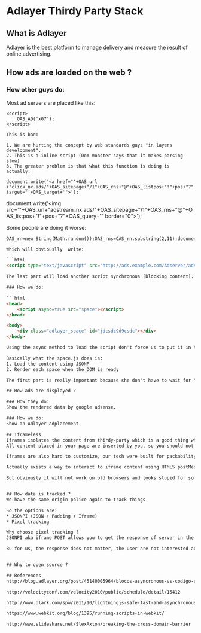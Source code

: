 # Adlayer Thirdy Party Stack

## What is Adlayer
Adlayer is the best platform to manage delivery and measure the result of online advertising.

## How ads are loaded on the web ?

### How other guys do:
Most ad servers are placed like this:

```
<script>
	OAS_AD('x07');
</script>

This is bad:

1. We are hurting the concept by web standards guys "in layers development".
2. This is a inline script (Dom monster says that it makes parsing slow)
3. The greater problem is that what this function is doing is actually:

```
	document.write('<a href="'+OAS_url	+"click_nx.ads/"+OAS_sitepage+"/1"+OAS_rns+"@"+OAS_listpos+"!"+pos+"?"+OAS_query+'" target="'+OAS_target+'">');

document.write('<img src="'+OAS_url+"adstream_nx.ads/"+OAS_sitepage+"/1"+OAS_rns+"@"+OAS_listpos+"!"+pos+"?"+OAS_query+'" border="0"></a>');

Some people are doing it worse:

```html
OAS_rn=new String(Math.random());OAS_rns=OAS_rn.substring(2,11);document.write("<scr"+"ipt type='text/javascript' src='http://ads.example.com/Adserver/ads/adstream_jx.ads/example.com/example.com/home/1" + OAS_rns +"@Top1'><\/script>");

Which will obviouslly  write:

```html
<script type="text/javascript" src="http://ads.example.com/Adserver/ads/adstream_jx.ads/example.com/example.com/home/1189969050@Top1"></script>

The last part will load another script synchronous (blocking content).

### How we do:

```html
<head>
	<script async=true src="space"></script>
</head>

<body>
	<div class="adlayer_space" id="jdcsdc9d9csdc"></div>
</body>

Using the async method to load the script don't force us to put it in the end of body. We like it at head and downloads in background.

Basically what the space.js does is:
1. Load the content using JSONP
2. Render each space when the DOM is ready

The first part is really important because she don't have to wait for "domReady" to start make our asynchronous request (fast).

## How ads are displayed ?

### How they do:
Show the rendered data by google adsense.

### How we do:
Show an Adlayer adplacement

## Iframeless
Iframes isolates the content from thirdy-party which is a good thing when you don't trust the content.
All content placed in your page are inserted by you, so you should not be worried about that.

Iframes are also hard to customize, our tech were built for packability for extensibility, Iframes don't.

Actually exists a way to interact to iframe content using HTML5 postMessage.

But obviously it will not work on old browsers and looks stupid for some interaction.


## How data is tracked ?
We have the same origin police again to track things

So the options are: 
* JSONPI (JSON + Padding + Iframe)
* Pixel tracking

Why choose pixel tracking ?
JSONPI aka iframe POST allows you to get the response of server in the iframe content. 

Bu for us, the response does not matter, the user are not interested about if they have been tracked or not.


## Why to open source ?

## References
http://blog.adlayer.org/post/45140005964/blocos-asyncronous-vs-codigo-elegante

http://velocityconf.com/velocity2010/public/schedule/detail/15412

http://www.olark.com/spw/2011/10/lightningjs-safe-fast-and-asynchronous-third-party-javascript/

https://www.webkit.org/blog/1395/running-scripts-in-webkit/

http://www.slideshare.net/SlexAxton/breaking-the-cross-domain-barrier